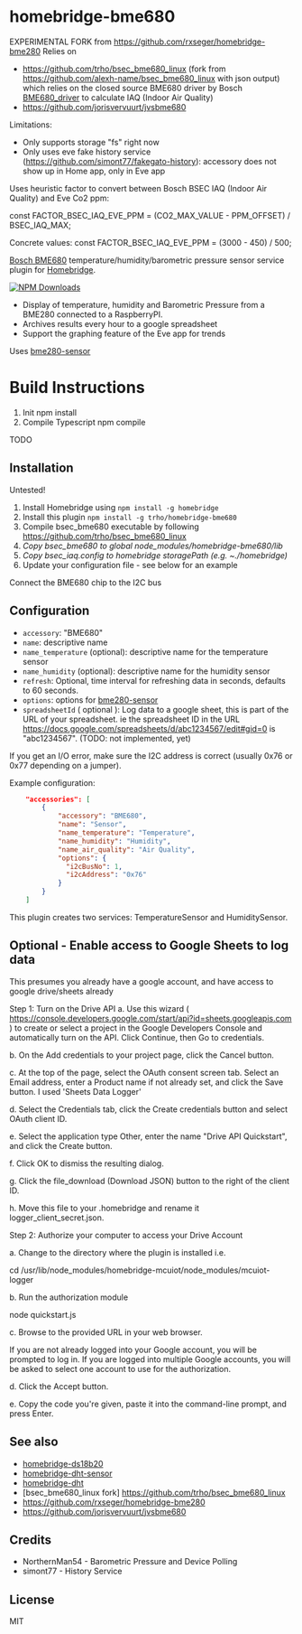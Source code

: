 # homebridge-bme680

EXPERIMENTAL FORK from https://github.com/rxseger/homebridge-bme280
Relies on 
* https://github.com/trho/bsec_bme680_linux (fork from https://github.com/alexh-name/bsec_bme680_linux with json output) which relies on the closed source BME680 driver by Bosch [BME680_driver](https://github.com/BoschSensortec/BME680_driver) to calculate IAQ (Indoor Air Quality)
* https://github.com/jorisvervuurt/jvsbme680


Limitations:
* Only supports storage "fs" right now
* Only uses eve fake history service (https://github.com/simont77/fakegato-history): accessory does not show up in Home app, only in Eve app

Uses heuristic factor to convert between Bosch BSEC IAQ (Indoor Air Quality) and Eve Co2 ppm:

const FACTOR_BSEC_IAQ_EVE_PPM = (CO2_MAX_VALUE - PPM_OFFSET) / BSEC_IAQ_MAX;

Concrete values:
const FACTOR_BSEC_IAQ_EVE_PPM = (3000 - 450) / 500;

[Bosch BME680](https://www.bosch-sensortec.com/bst/products/all_products/bme680)
temperature/humidity/barometric pressure sensor service plugin for [Homebridge](https://github.com/nfarina/homebridge).

[![NPM Downloads](https://img.shields.io/npm/dm/homebridge-bme280.svg?style=flat)](https://npmjs.org/package/homebridge-bme280)

* Display of temperature, humidity and Barometric Pressure from a BME280 connected to a RaspberryPI.
* Archives results every hour to a google spreadsheet
* Support the graphing feature of the Eve app for trends

Uses [bme280-sensor](https://www.npmjs.com/package/bme280-sensor)

# Build Instructions

1. Init
npm install
2. Compile Typescript
npm compile

TODO

## Installation

Untested!

1.	Install Homebridge using `npm install -g homebridge`
2.	Install this plugin `npm install -g trho/homebridge-bme680`
3.  Compile bsec_bme680 executable by following https://github.com/trho/bsec_bme680_linux 
4.  *Copy bsec_bme680 to global node_modules/homebridge-bme680/lib*
5.  *Copy bsec_iaq.config to homebridge storagePath (e.g. ~./homebridge)*
4.	Update your configuration file - see below for an example

Connect the BME680 chip to the I2C bus

## Configuration
* `accessory`: "BME680"
* `name`: descriptive name
* `name_temperature` (optional): descriptive name for the temperature sensor
* `name_humidity` (optional): descriptive name for the humidity sensor
* `refresh`: Optional, time interval for refreshing data in seconds, defaults to 60 seconds.
* `options`: options for [bme280-sensor](https://www.npmjs.com/package/bme280-sensor)
* `spreadsheetId` ( optional ): Log data to a google sheet, this is part of the URL of your spreadsheet.  ie the spreadsheet ID in the URL https://docs.google.com/spreadsheets/d/abc1234567/edit#gid=0 is "abc1234567". (TODO: not implemented, yet)

If you get an I/O error, make sure the I2C address is correct (usually 0x76 or 0x77 depending on a jumper).

Example configuration:

```json
    "accessories": [
        {
            "accessory": "BME680",
            "name": "Sensor",
            "name_temperature": "Temperature",
            "name_humidity": "Humidity",
            "name_air_quality": "Air Quality",
            "options": {
              "i2cBusNo": 1,
              "i2cAddress": "0x76"
            }
        }
    ]
```

This plugin creates two services: TemperatureSensor and HumiditySensor.

## Optional - Enable access to Google Sheets to log data

This presumes you already have a google account, and have access to google drive/sheets already

Step 1: Turn on the Drive API
a. Use this wizard ( https://console.developers.google.com/start/api?id=sheets.googleapis.com )
to create or select a project in the Google Developers Console and automatically turn on the API. Click Continue, then Go to credentials.

b. On the Add credentials to your project page, click the Cancel button.

c. At the top of the page, select the OAuth consent screen tab. Select an Email address, enter a Product name if not already set, and click the Save button.  I used 'Sheets Data Logger'

d. Select the Credentials tab, click the Create credentials button and select OAuth client ID.

e. Select the application type Other, enter the name "Drive API Quickstart", and click the Create button.

f. Click OK to dismiss the resulting dialog.

g. Click the file_download (Download JSON) button to the right of the client ID.

h. Move this file to your .homebridge and rename it logger_client_secret.json.

Step 2: Authorize your computer to access your Drive Account

a. Change to the directory where the plugin is installed i.e.

cd /usr/lib/node_modules/homebridge-mcuiot/node_modules/mcuiot-logger

b. Run the authorization module

node quickstart.js

c. Browse to the provided URL in your web browser.

If you are not already logged into your Google account, you will be prompted to log in. If you are logged into multiple Google accounts, you will be asked to select one account to use for the authorization.

d. Click the Accept button.

e. Copy the code you're given, paste it into the command-line prompt, and press Enter.

## See also

* [homebridge-ds18b20](https://www.npmjs.com/package/homebridge-ds18b20)
* [homebridge-dht-sensor](https://www.npmjs.com/package/homebridge-dht-sensor)
* [homebridge-dht](https://www.npmjs.com/package/homebridge-dht)
* [bsec_bme680_linux fork] https://github.com/trho/bsec_bme680_linux
* https://github.com/rxseger/homebridge-bme280
* https://github.com/jorisvervuurt/jvsbme680


## Credits
* NorthernMan54 - Barometric Pressure and Device Polling
* simont77 - History Service

## License

MIT
